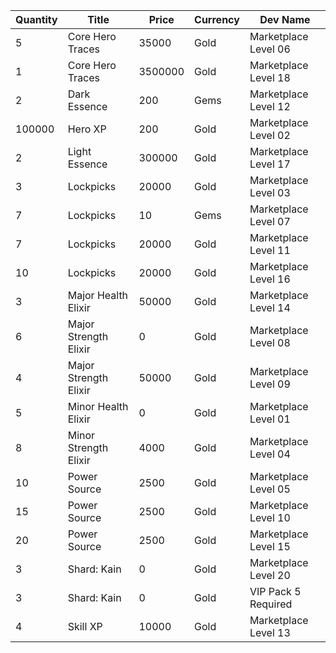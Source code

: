| Quantity | Title | Price | Currency |  Dev Name |
| -------- | ----- | ----- | -------- |  -------- |
| 5 | Core Hero Traces | 35000 | Gold | Marketplace Level 06 |
| 1 | Core Hero Traces | 3500000 | Gold | Marketplace Level 18 |
| 2 | Dark Essence | 200 | Gems | Marketplace Level 12 |
| 100000 | Hero XP | 200 | Gold | Marketplace Level 02 |
| 2 | Light Essence | 300000 | Gold | Marketplace Level 17 |
| 3 | Lockpicks | 20000 | Gold | Marketplace Level 03 |
| 7 | Lockpicks | 10 | Gems | Marketplace Level 07 |
| 7 | Lockpicks | 20000 | Gold | Marketplace Level 11 |
| 10 | Lockpicks | 20000 | Gold | Marketplace Level 16 |
| 3 | Major Health Elixir | 50000 | Gold | Marketplace Level 14 |
| 6 | Major Strength Elixir | 0 | Gold | Marketplace Level 08 |
| 4 | Major Strength Elixir | 50000 | Gold | Marketplace Level 09 |
| 5 | Minor Health Elixir | 0 | Gold | Marketplace Level 01 |
| 8 | Minor Strength Elixir | 4000 | Gold | Marketplace Level 04 |
| 10 | Power Source | 2500 | Gold | Marketplace Level 05 |
| 15 | Power Source | 2500 | Gold | Marketplace Level 10 |
| 20 | Power Source | 2500 | Gold | Marketplace Level 15 |
| 3 | Shard: Kain | 0 | Gold | Marketplace Level 20 |
| 3 | Shard: Kain | 0 | Gold | VIP Pack 5 Required |
| 4 | Skill XP | 10000 | Gold | Marketplace Level 13 |
